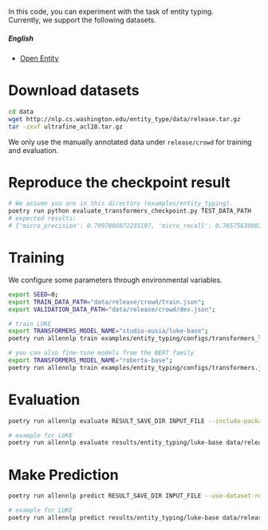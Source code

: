 In this code, you can experiment with the task of entity typing.  
Currently, we support the following datasets.


#####  English 
* [Open Entity](https://www.aclweb.org/anthology/P18-1009/)

# Download datasets
```bash
cd data
wget http://nlp.cs.washington.edu/entity_type/data/release.tar.gz
tar -zxvf ultrafine_acl18.tar.gz
```

We only use the manually annotated data under `release/crowd` for training and evaluation.

# Reproduce the checkpoint result
```bash
# We assume you are in this directory (examples/entity_typing). 
poetry run python evaluate_transformers_checkpoint.py TEST_DATA_PATH
# expected results:
# {'micro_precision': 0.7997806072235107, 'micro_recall': 0.7657563090324402, 'micro_fscore': 0.7823987007141113}.
```

# Training
We configure some parameters through environmental variables.
```bash
export SEED=0;
export TRAIN_DATA_PATH="data/release/crowd/train.json";
export VALIDATION_DATA_PATH="data/release/crowd/dev.json";

# train LUKE
export TRANSFORMERS_MODEL_NAME="studio-ousia/luke-base";
poetry run allennlp train examples/entity_typing/configs/transformers_luke.jsonnet -s results/entity_typing/luke-base --include-package examples -o '{"trainer": {"cuda_device": 0}}'

# you can also fine-tune models from the BERT family
export TRANSFORMERS_MODEL_NAME="roberta-base";
poetry run allennlp train examples/entity_typing/configs/transformers.jsonnet  -s results/entity_typing/roberta-base --include-package examples
```

# Evaluation
```bash
poetry run allennlp evaluate RESULT_SAVE_DIR INPUT_FILE --include-package examples --output-file OUTPUT_FILE 

# example for LUKE
poetry run allennlp evaluate results/entity_typing/luke-base data/release/crowd/test.json --include-package examples --output-file results/entity_typing/luke-base/metrics_test.json --cuda 0
```

# Make Prediction
```bash
poetry run allennlp predict RESULT_SAVE_DIR INPUT_FILE --use-dataset-reader --include-package examples --cuda-device CUDA_DEVICE --output-file OUTPUT_FILE

# example for LUKE
poetry run allennlp predict results/entity_typing/luke-base data/release/crowd/dev.json --use-dataset-reader --include-package examples --cuda-device 0 --output-file results/entity_typing/luke-base/prediction.json
```

